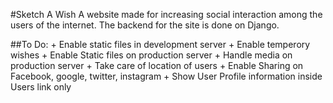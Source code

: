 #Sketch A Wish
A website made for increasing social interaction among the users of the internet. The backend for the site is done on Django.


##To Do:
    + Enable static files in development server
    + Enable temperory wishes
    + Enable Static files on production server
    + Handle media on production server
    + Take care of location of users
    + Enable Sharing on Facebook, google, twitter, instagram
    + Show User Profile information inside Users link only
